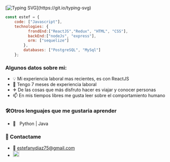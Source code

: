 

[![Typing SVG](https://readme-typing-svg.herokuapp.com?font=Architects+Daughter&color=AB46D2&size=30&lines=console.log("Hola,+soy+Estef");y+soy+desarrolladora+web)](https://git.io/typing-svg)



```javascript
const estef = {    
    code: ["Javascript"],
    technologies: {
          frondEnd:["ReactJS","Redux", "HTML", "CSS"],
          backEnd:["nodeJs", "express"],
          orm: ["sequelize"]
        },
        databases: ["PostgreSQL", "MySql"]       
    };
```

<h3> Algunos datos sobre mi: </h3>

- 💡 Mi experiencia laboral mas recientes, es con ReactJS
- 🌱 Tengo 7 meses de experiencia laboral
- ✈ De las cosas que más disfruto hacer es viajar y conocer personas
- 📫 En mis tiempos libres me gusta leer sobre el comportamiento humano 

<h3>🛠Otros lenguajes que me gustaria aprender</h3>

- 🧠 &nbsp; Python | Java 

<h3>👋 Contactame</h3>
  
- 📧 estefanydiaz75@gmail.com
- <a href="https://www.linkedin.com/in/estefany-diaz-guizao/"><img src="https://cdn.jsdelivr.net/npm/simple-icons@3.0.1/icons/linkedin.svg" height="20"     width="20" /></a>
  

  
